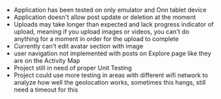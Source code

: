 * Application has been tested on only emulator and Onn tablet device
* Application doesn't allow post update or deletion at the moment
* Uploads may take longer than expected and lack progress indicator of upload, meaning if you upload images or videos, you can't do  
  anything for a moment in order for the upload to complete
* Currently can't edit avatar section with image 
* user navigation not implemented with posts on Explore page like they are on the Activity Map
* Project still in need of proper Unit Testing
* Project could use more testing in areas with different wifi network to analyze how well the geolocation works, sometimes this hangs, still need a timeout for this
